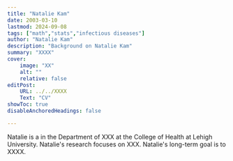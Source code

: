 ```yaml
---
title: "Natalie Kam"
date: 2003-03-10
lastmod: 2024-09-08
tags: ["math","stats","infectious diseases"]
author: "Natalie Kam"
description: "Background on Natalie Kam" 
summary: "XXXX"
cover:
    image: "XX"
    alt: ""
    relative: false
editPost:
    URL: ../../XXXX
    Text: "CV"
showToc: true
disableAnchoredHeadings: false

---
```


Natalie is a <majors and minors> in the Department of XXX at the College of Health at Lehigh University.
Natalie's research focuses on XXX.
Natalie's long-term goal is to XXXX.

